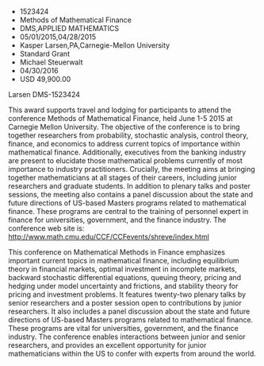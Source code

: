 
* 1523424
* Methods of Mathematical Finance
* DMS,APPLIED MATHEMATICS
* 05/01/2015,04/28/2015
* Kasper Larsen,PA,Carnegie-Mellon University
* Standard Grant
* Michael Steuerwalt
* 04/30/2016
* USD 49,900.00

Larsen DMS-1523424

This award supports travel and lodging for participants to attend the
conference Methods of Mathematical Finance, held June 1-5 2015 at Carnegie
Mellon University. The objective of the conference is to bring together
researchers from probability, stochastic analysis, control theory, finance, and
economics to address current topics of importance within mathematical finance.
Additionally, executives from the banking industry are present to elucidate
those mathematical problems currently of most importance to industry
practitioners. Crucially, the meeting aims at bringing together mathematicians
at all stages of their careers, including junior researchers and graduate
students. In addition to plenary talks and poster sessions, the meeting also
contains a panel discussion about the state and future directions of US-based
Masters programs related to mathematical finance. These programs are central to
the training of personnel expert in finance for universities, government, and
the finance industry. The conference web site is:
http://www.math.cmu.edu/CCF/CCFevents/shreve/index.html

This conference on Mathematical Methods in Finance emphasizes important current
topics in mathematical finance, including equilibrium theory in financial
markets, optimal investment in incomplete markets, backward stochastic
differential equations, queuing theory, pricing and hedging under model
uncertainty and frictions, and stability theory for pricing and investment
problems. It features twenty-two plenary talks by senior researchers and a
poster session open to contributions by junior researchers. It also includes a
panel discussion about the state and future directions of US-based Masters
programs related to mathematical finance. These programs are vital for
universities, government, and the finance industry. The conference enables
interactions between junior and senior researchers, and provides an excellent
opportunity for junior mathematicians within the US to confer with experts from
around the world.
